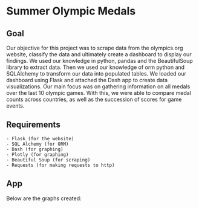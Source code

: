 # Summer Olympic Medals

## Goal
Our objective for this project was to scrape data from the olympics.org website, classify the data and ultimately create a dashboard to display our findings. We used our knowledge in python, pandas and the BeautifulSoup library to extract data. Then we used our knowledge of orm python and SQLAlchemy to transform our data into populated tables. We loaded our dashboard using Flask and attached the Dash app to create data visualizations. Our main focus was on gathering information on all medals over the last 10 olympic games. With this, we were able to compare medal counts across countries, as well as the succession of scores for game events.

## Requirements

	- Flask (for the website) 
	- SQL Alchemy (for ORM) 
	- Dash (for graphing)
	- Plotly (for graphing)
	- Beautiful Soup (for scraping)
	- Requests (for making requests to http)
 
## App

Below are the graphs created:

